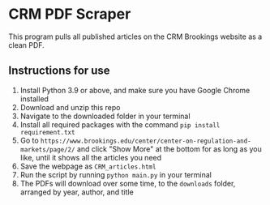 # CRM PDF Scraper

This program pulls all published articles on the CRM Brookings website as a clean PDF.

## Instructions for use

1. Install Python 3.9 or above, and make sure you have Google Chrome installed
2. Download and unzip this repo
3. Navigate to the downloaded folder in your terminal
4. Install all required packages with the command `pip install requirement.txt`
5. Go to `https://www.brookings.edu/center/center-on-regulation-and-markets/page/2/` and click "Show More" at the bottom for as long as you like, until it shows all the articles you need
6. Save the webpage as `CRM_articles.html`
7. Run the script by running `python main.py` in your terminal
8. The PDFs will download over some time, to the `downloads` folder, arranged by year, author, and title
